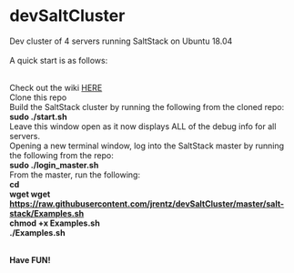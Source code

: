 # devSaltCluster
Dev cluster of 4 servers running SaltStack on Ubuntu 18.04<br>
<br>
A quick start is as follows:<br><br>

Check out the wiki <a href="https://github.com/jrentz/devSaltCluster/wiki">HERE</a>
<br>
Clone this repo<br>
Build the SaltStack cluster by running the following from the cloned repo:<br>
<b>sudo ./start.sh</b><br>
Leave this window open as it now displays ALL of the debug info for all servers.<br>
Opening a new terminal window, log into the SaltStack master by running the following from the repo:<br>
<b>sudo ./login_master.sh</b><br>
From the master, run the following:<br>
 <b>cd<br>
 wget wget https://raw.githubusercontent.com/jrentz/devSaltCluster/master/salt-stack/Examples.sh<br>
 chmod +x Examples.sh<br>
 ./Examples.sh</B><br><br>

 <b>Have FUN!</B>
